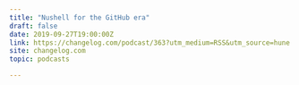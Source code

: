 ```yaml
---
title: "Nushell for the GitHub era"
draft: false
date: 2019-09-27T19:00:00Z
link: https://changelog.com/podcast/363?utm_medium=RSS&utm_source=hune
site: changelog.com
topic: podcasts  

---
```

